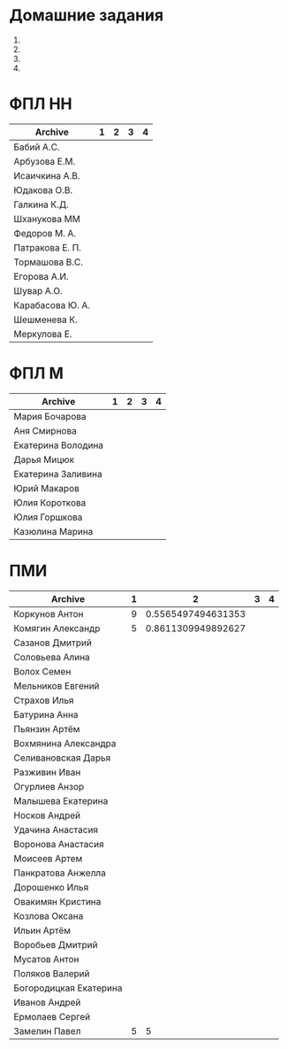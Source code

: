 # Домашние задания
1. 
2. 
3.
4. 

# ФПЛ НН
| Archive          | 1       |  2       | 3       | 4      |
|------------------|---------|----------|---------|--------|
|Бабий А.С. | | | | |
|Арбузова Е.М. | | | | |
|Исаичкина А.В. | | | | |
|Юдакова О.В. | | | | |
|Галкина К.Д. | | | | |
|Шханукова ММ | | | | |
|Федоров М. А.  | | | | |
|Патракова Е. П.  | | | | |
|Тормашова В.С. | | | | |
|Егорова А.И. | | | | |
|Шувар А.О. | | | | |
|Карабасова Ю. А. | | | | |
|Шешменева К. | | | | |
|Меркулова Е. | | | | |

# ФПЛ М
| Archive          | 1       |  2       | 3       | 4      |
|------------------|---------|----------|---------|--------|
|Мария Бочарова | | | | |
|Аня Смирнова | | | | |
|Екатерина Володина | | | | |
|Дарья Мицюк | | | | |
|Екатерина Заливина | | | | |
|Юрий Макаров | | | | |
|Юлия Короткова | | | | |
|Юлия Горшкова | | | | |
|Казюлина Марина | | | | |

# ПМИ
| Archive          | 1       |  2       | 3       | 4      |
|------------------|---------|----------|---------|--------|
|Коркунов Антон | 9 | 0.5565497494631353 | | |
|Комягин Александр  | 5 | 0.8611309949892627 | | |
|Сазанов Дмитрий | | | | |
|Соловьева Алина | | | | |
|Волох Семен | | | | |
|Мельников Евгений  | | | | |
|Страхов Илья  | | | | |
|Батурина Анна | | | | |
|Пьянзин Артём | | | | |
|Вохмянина Александра | | | | |
|Селивановская Дарья | | | | |
|Разживин Иван | | | | |
|Огурлиев Анзор | | | | |
|Малышева Екатерина  | | | | |
|Носков Андрей | | | | |
|Удачина Анастасия  | | | | |
|Воронова Анастасия  | | | | |
|Моисеев Артем | | | | |
|Панкратова Анжелла | | | | |
|Дорошенко Илья | | | | |
|Овакимян Кристина | | | | |
|Козлова Оксана | | | | |
|Ильин Артём | | | | |
|Воробьев Дмитрий | | | | |
|Мусатов Антон | | | | |
|Поляков Валерий | | | | |
|Богородицкая Екатерина | | | | |
|Иванов Андрей  | | | | |
|Ермолаев Сергей  | | | | |
| Замелин Павел | 5 | 5 | | |
